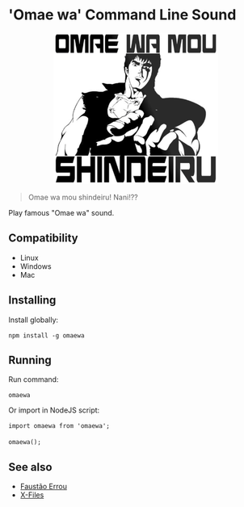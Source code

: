 # 'Omae wa' Command Line Sound

<div style="text-align: center">
    <img src="./omaewa.png" height="300"/>
</div>

> Omae wa mou shindeiru! Nani!??

Play famous "Omae wa" sound.

## Compatibility

- Linux
- Windows
- Mac

## Installing
Install globally:

    npm install -g omaewa

## Running
Run command:

    omaewa

Or import in NodeJS script:

    import omaewa from 'omaewa';

    omaewa();

## See also

 - [Faustão Errou](https://github.com/BrOrlandi/faustao-errou/)
 - [X-Files](https://github.com/BrOrlandi/xfiles/)
